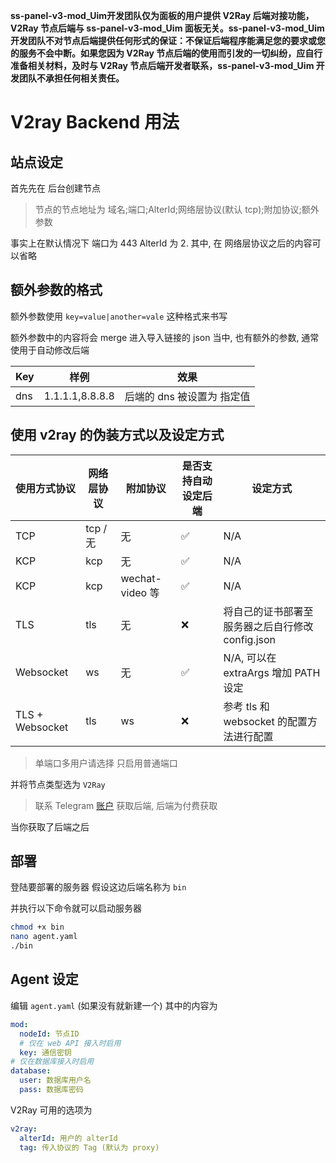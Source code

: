 **ss-panel-v3-mod_Uim开发团队仅为面板的用户提供 V2Ray 后端对接功能，V2Ray 节点后端与 ss-panel-v3-mod_Uim 面板无关。ss-panel-v3-mod_Uim 开发团队不对节点后端提供任何形式的保证：不保证后端程序能满足您的要求或您的服务不会中断。如果您因为 V2Ray 节点后端的使用而引发的一切纠纷，应自行准备相关材料，及时与 V2Ray 节点后端开发者联系，ss-panel-v3-mod_Uim 开发团队不承担任何相关责任。**

# V2ray Backend 用法
## 站点设定
首先先在 后台创建节点
> 节点的节点地址为 域名;端口;AlterId;网络层协议(默认 tcp);附加协议;额外参数

事实上在默认情况下 端口为 443 AlterId 为 2. 其中, 在 网络层协议之后的内容可以省略

## 额外参数的格式
额外参数使用 `key=value|another=vale` 这种格式来书写

额外参数中的内容将会 merge 进入导入链接的 json 当中, 也有额外的参数, 通常使用于自动修改后端

| Key | 样例 | 效果 |
| --- | --- | --- |
| dns | 1.1.1.1,8.8.8.8 | 后端的 dns 被设置为 指定值 |


## 使用 v2ray 的伪装方式以及设定方式
| 使用方式协议 | 网络层协议 | 附加协议 | 是否支持自动设定后端 | 设定方式 | 
| --- |-------------| ---| -----| --- |
| TCP | tcp / 无 | 无 | ✅ | N/A |
| KCP | kcp | 无 | ✅ | N/A |
| KCP | kcp | wechat-video 等 | ✅ | N/A |
| TLS | tls | 无 | ❌ | 将自己的证书部署至服务器之后自行修改 config.json |
| Websocket | ws | 无 | ✅ | N/A, 可以在 extraArgs 增加 PATH 设定 |
| TLS + Websocket | tls | ws | ❌ | 参考 tls 和 websocket 的配置方法进行配置 | 


> 单端口多用户请选择 只启用普通端口

并将节点类型选为 `V2Ray`

> 联系 Telegram [账户](https://t.me/nttisthebest) 获取后端, 后端为付费获取

当你获取了后端之后

## 部署
登陆要部署的服务器 假设这边后端名称为 `bin`

并执行以下命令就可以启动服务器
```bash
chmod +x bin
nano agent.yaml
./bin
```

## Agent 设定
编辑 `agent.yaml` (如果没有就新建一个)
其中的内容为
```yaml
mod:
  nodeId: 节点ID
  # 仅在 web API 接入时启用
  key: 通信密钥
# 仅在数据库接入时启用
database:
  user: 数据库用户名
  pass: 数据库密码
```

V2Ray 可用的选项为
```yaml 
v2ray:
  alterId: 用户的 alterId
  tag: 传入协议的 Tag (默认为 proxy)
```

